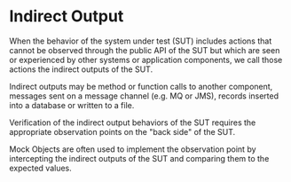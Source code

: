# Indirect Output

When the behavior of the system under test (SUT) includes actions that cannot be observed through the public API of the SUT but which are seen or experienced by other systems or application components, we call those actions the indirect outputs of the SUT. 

Indirect outputs may be method or function calls to another component, messages sent on a message channel (e.g. MQ or JMS), records inserted into a database or written to a file. 

Verification of the indirect output behaviors of the SUT requires the appropriate observation points on the "back side" of the SUT. 

Mock Objects are often used to implement the observation point by intercepting the indirect outputs of the SUT and comparing them to the expected values.

